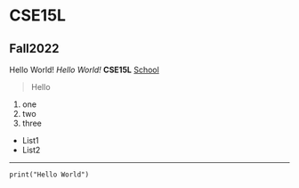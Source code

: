 # CSE15L
## Fall2022
Hello World!
*Hello World!*
**CSE15L**
[School](https://ucsd.edu/)
> Hello
1. one
2. two
3. three
* List1
* List2
---
`print("Hello World")`
